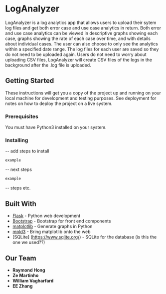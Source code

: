 # LogAnalyzer

LogAnalyzer is a log analytics app that allows users to upload their sytem log files and get both error case and use case analytics in return. Both error and use case analytics can be viewed in descriptive graphs showing each case, graphs showing the rate of each case over time, and with details about individual cases. The user can also choose to only see the analytics within a specified date range. The log files for each user are saved so they do not need to be uploaded again. Users do not need to worry about uploading CSV files, LogAnalyzer will create CSV files of the logs in the background after the .log file is uploaded.

## Getting Started

These instructions will get you a copy of the project up and running on your local machine for development and testing purposes. See deployment for notes on how to deploy the project on a live system.

### Prerequisites

You must have Python3 installed on your system.

### Installing

-- add steps to install


```
example
```

-- next steps

```
example
```
-- steps etc.

## Built With

* [Flask](https://http://flask.pocoo.org/) - Python web development
* [Bootstrap](http://getbootstrap.com/) - Bootstrap for front end components
* [matplotlib](http://matplotlib.org/) - Generate graphs in Python
* [mpld3](http://mpld3.github.io/) - Bring matplotlib onto the web
* [SQLite] (https://www.sqlite.org/) - SQLite for the database (is this the one we used??)



## Our Team

* **Raymond Hong**
* **Ze Martinho**
* **William Vagharfard**
* **EE Zhang**
